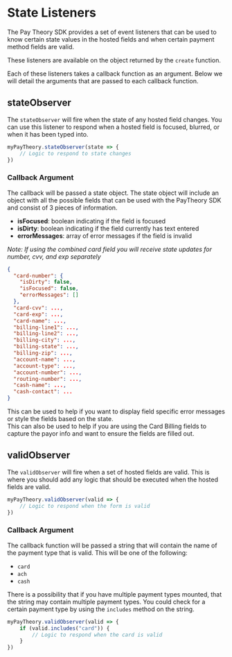 # State Listeners

The Pay Theory SDK provides a set of event listeners that can be used to know certain state values in the hosted fields and when certain payment method fields are valid. 

These listeners are available on the object returned by the `create` function.

Each of these listeners takes a callback function as an argument. Below we will detail the arguments that are passed to each callback function.

## stateObserver

The `stateObserver` will fire when the state of any hosted field changes. You can use this listener to respond when a hosted field is focused, blurred, or when it has been typed into.

```javascript
myPayTheory.stateObserver(state => {
    // Logic to respond to state changes
})
```

### Callback Argument

The callback will be passed a state object. The state object will include an object with all the possible fields that can be used with the PayTheory SDK and consist of 3 pieces of information.
- **isFocused**: boolean indicating if the field is focused
- **isDirty**: boolean indicating if the field currently has text entered
- **errorMessages**: array of error messages if the field is invalid

*Note: If using the combined card field you will receive state updates for number, cvv, and exp separately*

```json
{
  "card-number": {
    "isDirty": false,
    "isFocused": false,
    "errorMessages": []
  },
  "card-cvv": ...,
  "card-exp": ...,
  "card-name": ...,
  "billing-line1": ...,
  "billing-line2": ...,
  "billing-city": ...,
  "billing-state": ...,
  "billing-zip": ...,
  "account-name": ...,
  "account-type": ...,
  "account-number": ...,
  "routing-number": ...,
  "cash-name": ...,
  "cash-contact": ...
}
```

This can be used to help if you want to display field specific error messages or style the fields based on the state.  
This can also be used to help if you are using the Card Billing fields to capture the payor info and want to ensure the fields are filled out.

## validObserver

The `validObserver` will fire when a set of hosted fields are valid. This is where you should add any logic that should be executed when the hosted fields are valid.

```javascript
myPayTheory.validObserver(valid => {
    // Logic to respond when the form is valid
})
```

### Callback Argument

The callback function will be passed a string that will contain the name of the payment type that is valid. This will be one of the following:

- `card`
- `ach`
- `cash`

There is a possibility that if you have multiple payment types mounted, that the string may contain multiple payment types. You could check for a certain payment type by using the `includes` method on the string.

```javascript
myPayTheory.validObserver(valid => {
    if (valid.includes("card")) {
        // Logic to respond when the card is valid
    }
})
```